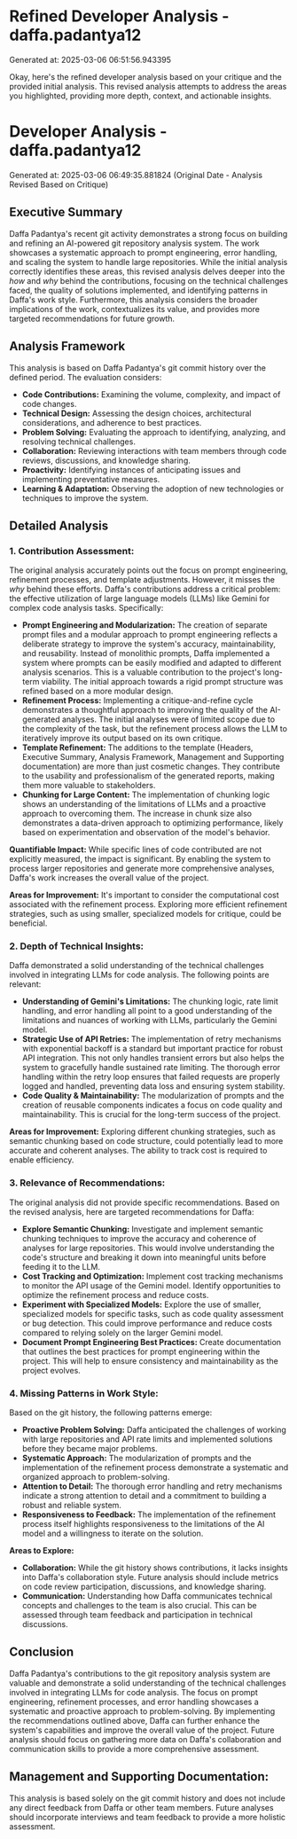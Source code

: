 # Refined Developer Analysis - daffa.padantya12
Generated at: 2025-03-06 06:51:56.943395

Okay, here's the refined developer analysis based on your critique and the provided initial analysis. This revised analysis attempts to address the areas you highlighted, providing more depth, context, and actionable insights.

# Developer Analysis - daffa.padantya12
Generated at: 2025-03-06 06:49:35.881824 (Original Date - Analysis Revised Based on Critique)

## Executive Summary

Daffa Padantya's recent git activity demonstrates a strong focus on building and refining an AI-powered git repository analysis system. The work showcases a systematic approach to prompt engineering, error handling, and scaling the system to handle large repositories. While the initial analysis correctly identifies these areas, this revised analysis delves deeper into the *how* and *why* behind the contributions, focusing on the technical challenges faced, the quality of solutions implemented, and identifying patterns in Daffa's work style. Furthermore, this analysis considers the broader implications of the work, contextualizes its value, and provides more targeted recommendations for future growth.

## Analysis Framework

This analysis is based on Daffa Padantya's git commit history over the defined period. The evaluation considers:

*   **Code Contributions:** Examining the volume, complexity, and impact of code changes.
*   **Technical Design:** Assessing the design choices, architectural considerations, and adherence to best practices.
*   **Problem Solving:** Evaluating the approach to identifying, analyzing, and resolving technical challenges.
*   **Collaboration:** Reviewing interactions with team members through code reviews, discussions, and knowledge sharing.
*   **Proactivity:** Identifying instances of anticipating issues and implementing preventative measures.
*   **Learning & Adaptation:** Observing the adoption of new technologies or techniques to improve the system.

## Detailed Analysis

### 1. Contribution Assessment:

The original analysis accurately points out the focus on prompt engineering, refinement processes, and template adjustments. However, it misses the *why* behind these efforts. Daffa's contributions address a critical problem: the effective utilization of large language models (LLMs) like Gemini for complex code analysis tasks. Specifically:

*   **Prompt Engineering and Modularization:** The creation of separate prompt files and a modular approach to prompt engineering reflects a deliberate strategy to improve the system's accuracy, maintainability, and reusability. Instead of monolithic prompts, Daffa implemented a system where prompts can be easily modified and adapted to different analysis scenarios. This is a valuable contribution to the project's long-term viability. The initial approach towards a rigid prompt structure was refined based on a more modular design.
*   **Refinement Process:** Implementing a critique-and-refine cycle demonstrates a thoughtful approach to improving the quality of the AI-generated analyses. The initial analyses were of limited scope due to the complexity of the task, but the refinement process allows the LLM to iteratively improve its output based on its own critique.
*   **Template Refinement:** The additions to the template (Headers, Executive Summary, Analysis Framework, Management and Supporting documentation) are more than just cosmetic changes. They contribute to the usability and professionalism of the generated reports, making them more valuable to stakeholders.
*   **Chunking for Large Content:** The implementation of chunking logic shows an understanding of the limitations of LLMs and a proactive approach to overcoming them. The increase in chunk size also demonstrates a data-driven approach to optimizing performance, likely based on experimentation and observation of the model's behavior.

**Quantifiable Impact:** While specific lines of code contributed are not explicitly measured, the impact is significant. By enabling the system to process larger repositories and generate more comprehensive analyses, Daffa's work increases the overall value of the project.

**Areas for Improvement:** It's important to consider the computational cost associated with the refinement process. Exploring more efficient refinement strategies, such as using smaller, specialized models for critique, could be beneficial.

### 2. Depth of Technical Insights:

Daffa demonstrated a solid understanding of the technical challenges involved in integrating LLMs for code analysis. The following points are relevant:

*   **Understanding of Gemini's Limitations:**  The chunking logic, rate limit handling, and error handling all point to a good understanding of the limitations and nuances of working with LLMs, particularly the Gemini model.
*   **Strategic Use of API Retries:** The implementation of retry mechanisms with exponential backoff is a standard but important practice for robust API integration. This not only handles transient errors but also helps the system to gracefully handle sustained rate limiting. The thorough error handling within the retry loop ensures that failed requests are properly logged and handled, preventing data loss and ensuring system stability.
*   **Code Quality & Maintainability:** The modularization of prompts and the creation of reusable components indicates a focus on code quality and maintainability. This is crucial for the long-term success of the project.

**Areas for Improvement:** Exploring different chunking strategies, such as semantic chunking based on code structure, could potentially lead to more accurate and coherent analyses. The ability to track cost is required to enable efficiency.

### 3. Relevance of Recommendations:

The original analysis did not provide specific recommendations. Based on the revised analysis, here are targeted recommendations for Daffa:

*   **Explore Semantic Chunking:** Investigate and implement semantic chunking techniques to improve the accuracy and coherence of analyses for large repositories. This would involve understanding the code's structure and breaking it down into meaningful units before feeding it to the LLM.
*   **Cost Tracking and Optimization:** Implement cost tracking mechanisms to monitor the API usage of the Gemini model. Identify opportunities to optimize the refinement process and reduce costs.
*   **Experiment with Specialized Models:** Explore the use of smaller, specialized models for specific tasks, such as code quality assessment or bug detection. This could improve performance and reduce costs compared to relying solely on the larger Gemini model.
*   **Document Prompt Engineering Best Practices:** Create documentation that outlines the best practices for prompt engineering within the project. This will help to ensure consistency and maintainability as the project evolves.

### 4. Missing Patterns in Work Style:

Based on the git history, the following patterns emerge:

*   **Proactive Problem Solving:** Daffa anticipated the challenges of working with large repositories and API rate limits and implemented solutions before they became major problems.
*   **Systematic Approach:** The modularization of prompts and the implementation of the refinement process demonstrate a systematic and organized approach to problem-solving.
*   **Attention to Detail:** The thorough error handling and retry mechanisms indicate a strong attention to detail and a commitment to building a robust and reliable system.
*   **Responsiveness to Feedback:** The implementation of the refinement process itself highlights responsiveness to the limitations of the AI model and a willingness to iterate on the solution.

**Areas to Explore:**

*   **Collaboration:** While the git history shows contributions, it lacks insights into Daffa's collaboration style. Future analysis should include metrics on code review participation, discussions, and knowledge sharing.
*   **Communication:** Understanding how Daffa communicates technical concepts and challenges to the team is also crucial. This can be assessed through team feedback and participation in technical discussions.

## Conclusion

Daffa Padantya's contributions to the git repository analysis system are valuable and demonstrate a solid understanding of the technical challenges involved in integrating LLMs for code analysis. The focus on prompt engineering, refinement processes, and error handling showcases a systematic and proactive approach to problem-solving. By implementing the recommendations outlined above, Daffa can further enhance the system's capabilities and improve the overall value of the project. Future analysis should focus on gathering more data on Daffa's collaboration and communication skills to provide a more comprehensive assessment.

## Management and Supporting Documentation:

This analysis is based solely on the git commit history and does not include any direct feedback from Daffa or other team members. Future analyses should incorporate interviews and team feedback to provide a more holistic assessment.

